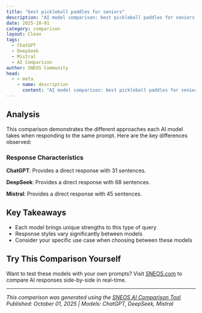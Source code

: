 ```yaml
---
title: "best pickleball paddles for seniors"
description: "AI model comparison: best pickleball paddles for seniors..."
date: 2025-10-01
category: comparison
layout: Clean
tags:
  - ChatGPT
  - DeepSeek
  - Mistral
  - AI Comparison
author: SNEOS Community
head:
  - - meta
    - name: description
      content: "AI model comparison: best pickleball paddles for seniors..."
---
```


<ChatComparison
  title="best pickleball paddles for seniors"
  prompt="best pickleball paddles for seniors"
  :responses='{"ChatGPT": "When choosing the best pickleball paddles for seniors, it\u0027s important to consider factors such as lightweight design, larger sweet spot, comfortable grip, and good control to reduce strain and enhance playability. Here are some of the best pickleball paddles that are well-suited for seniors:\n\n### 1. **Selkirk Amped S2 X5 FiberFlex Paddle**\n- **Weight:** 7.8 \u2013 8.2 ounces (light to medium weight)\n- **Features:** Large sweet spot, balanced weight, and excellent control.\n- **Why it\u2019s good for seniors:** It\u2019s lightweight and has a comfortable grip to minimize wrist strain, with a design focused on control and finesse rather than power.\n\n### 2. **ONIX Z5 Graphite Paddle**\n- **Weight:** Around 7.5 \u2013 8.2 ounces\n- **Features:** Graphite face for touch and control, Nomex honeycomb core for durability.\n- **Why it\u2019s good for seniors:** Lightweight with a comfortable handle, offering great maneuverability without sacrificing power.\n\n### 3. **Paddletek Tempest Wave Pro**\n- **Weight:** About 7.8 ounces\n- **Features:** Polymer core absorbing vibrations, excellent control and touch.\n- **Why it\u2019s good for seniors:** Reduced vibration helps prevent strain and injuries, while the paddle is light enough for easy swing.\n\n### 4. **Engage Encore Pro**\n- **Weight:** Around 7.6 \u2013 7.9 ounces\n- **Features:** Textured surface for spin, large sweet spot, control-oriented design.\n- **Why it\u2019s good for seniors:** Its design enhances precision and reduces effort for better control during play.\n\n### 5. **HEAD Radical Elite Paddle**\n- **Weight:** Approximately 7.9 ounces\n- **Features:** Comfortable grip, balanced weight distribution.\n- **Why it\u2019s good for seniors:** Provides good control without being too heavy, reducing joint stress.\n\n---\n\n### Tips for Seniors Picking a Paddle:\n- **Weight:** Opt for paddles between 7.5 to 8 ounces to reduce strain.\n- **Grip Size:** Choose a comfortable grip size, generally between 4 to 4.25 inches.\n- **Material:** Look for paddles with polymer cores and graphite or composite faces for a softer feel.\n- **Vibration Dampening:** Paddles with vibration reduction help protect wrists and elbows.\n\nWould you like recommendations tailored to a specific budget or style of play?", "DeepSeek": "Of course! Finding the right pickleball paddle is crucial for seniors, as the right choice can enhance performance, reduce strain, and make the game more enjoyable. The key priorities for a senior player are typically **power, comfort, control, and reducing joint stress.**\n\nHere is a breakdown of the best pickleball paddles for seniors, categorized by what they excel at.\n\n### Key Features for Seniors to Look For:\n\n* **Lighter Weight (7.2 - 7.8 oz):** A lighter paddle is easier to maneuver, reduces fatigue, and puts less strain on the shoulder and elbow.\n* **Larger Grip Circumference (4 1/4\u0022 or more):** A larger grip can help prevent over-squeezing, which leads to arm fatigue and tennis/golfer\u0027s elbow. It\u0027s also more comfortable for those with arthritis or hand strength issues.\n* **Cushioned Grip or Overgrip:** Extra cushioning absorbs vibration and provides more comfort.\n* **\u0022Control\u0022 or \u0022Soft Game\u0022 Focus:** Paddles with a thicker core (often 16mm) and a control-oriented face (like raw carbon fiber) are excellent for dinking, drop shots, and placement, which are strengths of many senior players.\n* **Reduced Vibration:** Look for paddles with built-in vibration-dampening technology.\n\n---\n\n### Top Picks for Senior Pickleball Players\n\n#### 1. Best All-Around \u0026 For Control: Selkirk Vanguard Power Air Invikta\n* **Why it\u0027s great for seniors:** While used by pros, its raw carbon fiber face offers exceptional control for soft shots and dinking. The \u0022Air\u0022 core technology makes it surprisingly light and maneuverable without sacrificing stability. The larger grip sizes available are a major plus.\n* **Best for:** The senior player who has developed a strong soft game and values precision and touch over raw power.\n* **Considerations:** It\u0027s a premium, higher-priced paddle.\n\n#### 2. Best for Power \u0026 Ease of Use: Joola Ben Johns Hyperion CFS 16\n* **Why it\u0027s great for seniors:** This paddle provides excellent power with minimal effort, thanks to its carbon-friction surface and responsive core. It has a comfortable, well-cushioned grip and a balanced feel that is forgiving and easy to swing.\n* **Best for:** Seniors who want a powerful paddle that doesn\u0027t feel heavy or cumbersome, helping them generate pace without a big swing.\n* **Considerations:** Can be powerful, so touch shots require a bit more finesse.\n\n#### 3. Best for Comfort \u0026 Reducing Vibration: ProKennex Kinetic Pro Speed II\n* **Why it\u0027s great for seniors:** This is the **gold standard for arm comfort**. ProKennex\u0027s unique Kinetic technology uses moving weights inside the paddle frame to absorb shock and vibration. If you have tennis elbow, shoulder issues, or arthritis, this is the paddle to get.\n* **Best for:** Any senior prioritizing joint health and comfort above all else.\n* **Considerations:** The technology makes it slightly head-heavier than other light paddles, but the arm protection is worth it.\n\n#### 4. Best Lightweight \u0026 Maneuverable: Onix Z5\n* **Why it\u0027s great for seniors:** A classic, widely available, and affordable paddle. The Z5 is very lightweight and has a large \u0022sweet spot,\u0022 making it extremely forgiving. It\u0027s a fantastic paddle for beginners and intermediates who want something easy to handle.\n* **Best for:** Seniors new to the game or those who want a reliable, lightweight, and budget-friendly option.\n* **Considerations:** The grip can be thin for some; adding an overgrip is highly recommended.\n\n#### 5. Best for a Larger Sweet Spot: Engage Pursuit MX 6.0\n* **Why it\u0027s great for seniors:** Engage\u0027s \u0022Re-Control\u0022 surface texture provides great spin and control. The MX (Mixed) shape offers a large sweet spot, which is forgiving on off-center hits. It\u0027s a very balanced paddle that does everything well\u2014power, control, and comfort.\n* **Best for:** The senior player looking for a versatile, forgiving paddle that enhances consistency.\n\n---\n\n### Paddle Selection Guide for Seniors\n\n| Priority | Recommended Paddle Type | Why? | Example Models |\n| :--- | :--- | :--- | :--- |\n| **Arm/Elbow Comfort** | Lightweight with Vibration Dampening | Reduces shock to the joints, preventing pain and fatigue. | **ProKennex Kinetic Series**, Vatic Flash, most paddles with a polymer core. |\n| **Easy Power** | Lightweight, Power-Oriented Face | Helps generate pace without a big, strenuous swing. | **Joola Ben Johns Hyperion**, Selkirk SLK Halo, Franklin Signature. |\n| **Control \u0026 Touch** | Thicker Core (16mm), Raw Carbon Fiber | Excellent for the soft game (dinks, drops) and precise placement. | **Selkirk Vanguard/Epic series**, Engage Pursuit/Encore, Six Zero DBD. |\n| **Forgiveness** | Larger Paddle Shape (Widebody) | A larger sweet spot means more consistent shots even when you don\u0027t hit the center. | **Onix Z5**, Engage Pursuit EX, Gearbox CX14. |\n| **Budget-Friendly** | Value-focused from Reputable Brands | Great performance without the high-end price tag. | **Onix Z5**, SLK by Selkirk, Niupipo paddles on Amazon. |\n\n### Final Tips Before You Buy:\n\n1. **Get the Right Grip Size:** This is critical. Use a ruler to measure from the tip of your ring finger to the bottom lateral crease in your palm. A grip that\u0027s too small forces you to squeeze too hard. **When in doubt, go slightly larger.**\n2. **Add an Overgrip:** A good overgrip (like Tourna Grip or Yonex Super Grap) is an inexpensive way to add cushion, absorb sweat, and slightly increase grip size.\n3. **Demo if Possible:** Many local pickleball stores or clubs have demo programs. Trying a paddle for 15 minutes can tell you more than any review.\n4. **Don\u0027t Overlook Weight:** Stick to the **light to mid-weight range (7.2 - 8.0 oz)**. A heavy paddle can be tiring and hard on the arm.\n\nUltimately, the \u0022best\u0022 paddle is the one that feels comfortable in your hand, doesn\u0027t cause pain, and helps you play your best game. Enjoy your time on the court", "Mistral": "Choosing the best pickleball paddle for seniors involves considering factors like weight, grip size, and overall comfort. Here are some highly recommended paddles that are well-suited for senior players:\n\n1. **Selkirk Amped S2 X5 FiberFlex**:\n - **Weight**: Midweight (7.4-8.3 oz)\n - **Grip Size**: 4.25\u0022\n - **Features**: Large sweet spot, excellent control, and a comfortable grip.\n\n2. **Paddletek Tempest Wave Pro**:\n - **Weight**: Midweight (7.6-8.0 oz)\n - **Grip Size**: 4.25\u0022\n - **Features**: Good balance of power and control, vibration dampening technology.\n\n3. **Onix Z5 Graphite**:\n - **Weight**: Midweight (7.5-8.2 oz)\n - **Grip Size**: 4.25\u0022\n - **Features**: Wide body shape for a larger sweet spot, good control and touch.\n\n4. **GAMMA Sports 2.0**:\n - **Weight**: Midweight (7.6 oz)\n - **Grip Size**: 4.25\u0022\n - **Features**: Textured graphite face for better spin, comfortable grip.\n\n5. **HEAD Radical Pro**:\n - **Weight**: Midweight (7.9 oz)\n - **Grip Size**: 4.25\u0022\n - **Features**: Ergonomic grip, good balance of power and control.\n\n6. **Engage Encore Pro**:\n - **Weight**: Midweight (7.8-8.3 oz)\n - **Grip Size**: 4.25\u0022\n - **Features**: Specialized skin for better control and spin, comfortable grip.\n\n7. **Prince Response Pro**:\n - **Weight**: Midweight (7.7-8.1 oz)\n - **Grip Size**: 4.25\u0022\n - **Features**: Textured surface for spin, good balance of power and control.\n\n### Key Considerations:\n- **Weight**: Midweight paddles (7.5-8.5 oz) are generally preferred for their balance of power and control.\n- **Grip Size**: A 4.25\u0022 grip size is standard and comfortable for most players, but some seniors might prefer a smaller grip for better control.\n- **Comfort**: Look for paddles with vibration dampening technology and ergonomic grips to reduce strain on the wrist and arm.\n- **Sweet Spot**: A larger sweet spot can help with consistency and forgiveness, which is beneficial for seniors.\n\n### Additional Tips:\n- **Try Before You Buy**: If possible, try out different paddles at a local club or store to see which one feels best.\n- **Consult a Pro**: Consider getting advice from a pickleball coach or experienced player who can help you find the right paddle based on your playing style and needs.\n\nBy considering these factors and recommendations, you can find a pickleball paddle that enhances your game and provides a comfortable playing experience."}' 
  published-date="17:38"
/>

## Analysis

This comparison demonstrates the different approaches each AI model takes when responding to the same prompt. Here are the key differences observed:

### Response Characteristics

**ChatGPT**: Provides a direct response with 31 sentences. 

**DeepSeek**: Provides a direct response with 68 sentences. 

**Mistral**: Provides a direct response with 45 sentences. 

## Key Takeaways

- Each model brings unique strengths to this type of query
- Response styles vary significantly between models
- Consider your specific use case when choosing between these models

## Try This Comparison Yourself

Want to test these models with your own prompts? Visit [SNEOS.com](https://sneos.com) to compare AI responses side-by-side in real-time.

---

*This comparison was generated using the [SNEOS AI Comparison Tool](https://sneos.com)*
*Published: October 01, 2025 | Models: ChatGPT, DeepSeek, Mistral*
